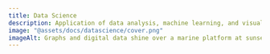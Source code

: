 ```yaml
---
title: Data Science
description: Application of data analysis, machine learning, and visualization techniques in the oil and gas industry
image: "@assets/docs/datascience/cover.png"
imageAlt: Graphs and digital data shine over a marine platform at sunset
---
```

